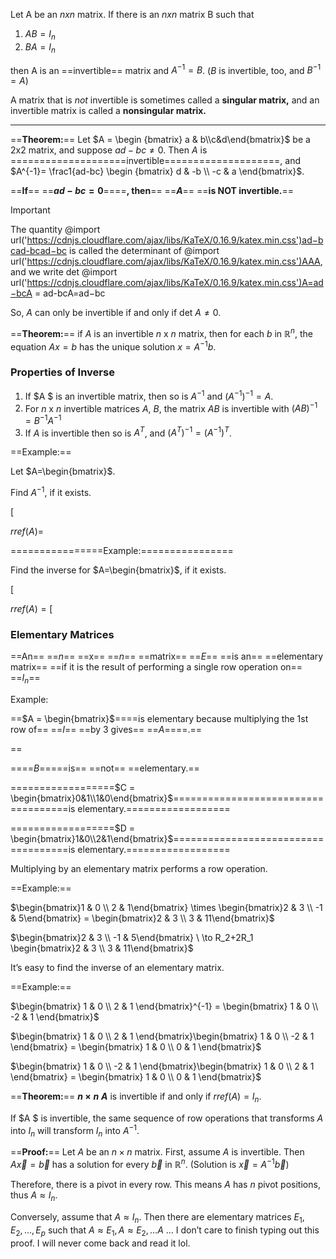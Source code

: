 Let A be an _nxn_ matrix. If there is an _nxn_ matrix B such that

1. $AB = I_n$﻿
2. $BA = I_n$﻿

then A is an ==invertible== matrix and $A^{-1} = B$﻿. ($B$﻿ is invertible, too, and $B^{-1} =A$﻿)

A matrix that is _not_ invertible is sometimes called a **singular matrix,** and an invertible matrix is called a **nonsingular matrix.**

---

==**Theorem:**== Let $A = \begin {bmatrix} a & b\\c&d\end{bmatrix}$﻿ be a 2x2 matrix, and suppose $ad-bc\neq0$﻿. Then $A$﻿ is ====================invertible====================, and $A^{-1}= \frac1{ad-bc} \begin {bmatrix} d & -b \\ -c & a \end{bmatrix}$﻿.

==**If**== ==**$ad-bc =0$**==﻿==**, then**== ==**$A$**==﻿ ==**is NOT invertible.**==

> [!important]  
> The quantity @import url('https://cdnjs.cloudflare.com/ajax/libs/KaTeX/0.16.9/katex.min.css')ad−bcad-bcad−bc﻿ is called the determinant of @import url('https://cdnjs.cloudflare.com/ajax/libs/KaTeX/0.16.9/katex.min.css')AAA﻿, and we write det @import url('https://cdnjs.cloudflare.com/ajax/libs/KaTeX/0.16.9/katex.min.css')A=ad−bcA = ad-bcA=ad−bc﻿  

So, $A$﻿ can only be invertible if and only if det $A\neq0$﻿.

==**Theorem:**== if $A$﻿ is an invertible $n$﻿ x $n$﻿ matrix, then for each $b$﻿ in $\mathbb{R}^n$﻿, the equation $Ax=b$﻿ has the unique solution $x=A^{-1}b$﻿.

### Properties of Inverse

1. If $A $﻿ is an invertible matrix, then so is $A^{-1}$﻿ and $(A^{-1})^{-1} = A$﻿.
2. For $n$﻿ x $n$﻿ invertible matrices $A$﻿, $B$﻿, the matrix $AB$﻿ is invertible with $(AB)^{-1} = B^{-1} A^{-1}$﻿
3. If $A$﻿ is invertible then so is $A^T$﻿, and $(A^T)^{-1} = (A^{-1})^T$﻿.

==Example:==

Let $A=\begin{bmatrix}$﻿.

Find $A^{-1}$﻿, if it exists.

$\left[$﻿  
  
$rref(A)=$﻿

  

================Example:================

Find the inverse for $A=\begin{bmatrix}$﻿, if it exists.

$\left[$﻿

$rref(A) = \left[$﻿

### Elementary Matrices

==An== ==$n$==﻿ ==x== ==$n$==﻿ ==matrix== ==$E$==﻿ ==is an== ==elementary matrix== ==if it is the result of performing a single row operation on== ==$I_n$==﻿

Example:

==$A = \begin{bmatrix}$==﻿==is elementary because multiplying the 1st row of== ==$I$==﻿ ==by 3 gives== ==$A$==﻿==.==

==  
  
====$B =$==﻿==is== ==not== ==elementary.==

  

==================$C = \begin{bmatrix}0&1\\1&0\end{bmatrix}$==================﻿==================is elementary.==================

  

==================$D = \begin{bmatrix}1&0\\2&1\end{bmatrix}$==================﻿==================is elementary.==================

  

Multiplying by an elementary matrix performs a row operation.

==Example:==

$\begin{bmatrix}1 & 0 \\ 2 & 1\end{bmatrix} \times \begin{bmatrix}2 & 3 \\ -1 & 5\end{bmatrix} = \begin{bmatrix}2 & 3 \\ 3 & 11\end{bmatrix}$﻿

$\begin{bmatrix}2 & 3 \\ -1 & 5\end{bmatrix} \ \to R_2+2R_1 \begin{bmatrix}2 & 3 \\ 3 & 11\end{bmatrix}$﻿

  

It’s easy to find the inverse of an elementary matrix.

==Example:==

$\begin{bmatrix} 1 & 0 \\ 2 & 1 \end{bmatrix}^{-1} = \begin{bmatrix} 1 & 0 \\ -2 & 1 \end{bmatrix}$﻿

$\begin{bmatrix} 1 & 0 \\ 2 & 1 \end{bmatrix}\begin{bmatrix} 1 & 0 \\ -2 & 1 \end{bmatrix} = \begin{bmatrix} 1 & 0 \\ 0 & 1 \end{bmatrix}$﻿

$\begin{bmatrix} 1 & 0 \\ -2 & 1 \end{bmatrix}\begin{bmatrix} 1 & 0 \\ 2 & 1 \end{bmatrix} = \begin{bmatrix} 1 & 0 \\ 0 & 1 \end{bmatrix}$﻿

  

==**Theorem:**== **$n\times n$**﻿ **$A$**﻿ is invertible if and only if $rref(A) = I_n$﻿.

If $A $﻿ is invertible, the same sequence of row operations that transforms $A$﻿ into $I_n$﻿ will transform $I_n$﻿ into $A^{-1}$﻿.

==**Proof:**== Let $A$﻿ be an $n \times n$﻿ matrix. First, assume $A$﻿ is invertible. Then $A \vec{x}=\vec{b}$﻿ has a solution for every $\vec{b}$﻿ in $\mathbb{R}^n$﻿. (Solution is $\vec{x}=A^{-1}\vec{b}$﻿)

Therefore, there is a pivot in every row. This means $A$﻿ has $n$﻿ pivot positions, thus $A\approx I_n$﻿.

Conversely, assume that $A \approx I_n$﻿. Then there are elementary matrices $E_1, E_2, ..., E_p$﻿ such that $A\approx E_1, A\approx E_2, ... A$﻿ … I don’t care to finish typing out this proof. I will never come back and read it lol.